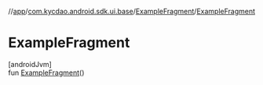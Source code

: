 //[app](../../../index.md)/[com.kycdao.android.sdk.ui.base](../index.md)/[ExampleFragment](index.md)/[ExampleFragment](-example-fragment.md)

# ExampleFragment

[androidJvm]\
fun [ExampleFragment](-example-fragment.md)()
